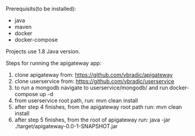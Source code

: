 Prerequisits(to be installed):
- java
- maven
- docker
- docker-compose

Projects use 1.8 Java version.

Steps for running the apigateway app:

1. clone apigateway from: https://github.com/vbradic/apigateway
2. clone userservice from: https://github.com/vbradic/userservice
3. to run a mongodb navigate to userservice/mongodb/ and run docker-compose up -d
4. from userservice root path, run: mvn clean install
5. after step 4 finishes, from the apigateway root path run: mvn clean install
6. after step 5 finishes, from the root of apigateway run: java -jar ./target/apigateway-0.0-1-SNAPSHOT.jar
